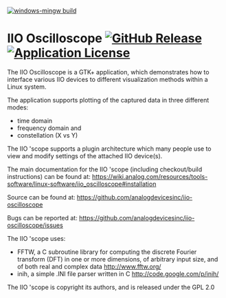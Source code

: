 [![windows-mingw build](https://github.com/analogdevicesinc/iio-oscilloscope/actions/workflows/buildmingw.yml/badge.svg?branch=master)](https://github.com/analogdevicesinc/iio-oscilloscope/actions/workflows/buildmingw.yml?query=branch%3Amaster+)

IIO Oscilloscope [![GitHub Release](https://img.shields.io/github/release/analogdevicesinc/iio-oscilloscope.svg)](https://github.com/analogdevicesinc/iio-oscilloscope/releases/latest)  [![Application License](https://img.shields.io/badge/license-GPL2-blue.svg)](https://github.com/analogdevicesinc/libiio/blob/master/COPYING_GPL.txt)
================

The IIO Oscilloscope is a GTK+ application, which demonstrates how to
interface various IIO devices to different visualization methods within a
Linux system.

The application supports plotting of the captured data in three different modes:
  - time domain
  - frequency domain and
  - constellation (X vs Y)

The IIO 'scope supports a plugin architecture which many people use to view
and modify settings of the attached IIO device(s).

The main documentation for the IIO 'scope (including checkout/build instructions)
can be found at:
https://wiki.analog.com/resources/tools-software/linux-software/iio_oscilloscope#installation

Source can be found at:
https://github.com/analogdevicesinc/iio-oscilloscope

Bugs can be reported at:
https://github.com/analogdevicesinc/iio-oscilloscope/issues

The IIO 'scope uses:
  - FFTW, a C subroutine library for computing the discrete Fourier transform
    (DFT) in one or more dimensions, of arbitrary input size, and of both real
    and complex data
    http://www.fftw.org/
  - inih, a simple .INI file parser written in C
    http://code.google.com/p/inih/

The IIO 'scope is copyright its authors, and is released under the GPL 2.0
